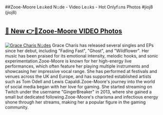 ##Zooe-Moore Le𝚊ked N𝚞de - Video Le𝚊ks - Hot Onlyf𝚊ns Photos #jioj8 (jioj8)

# <h2><a href="https://mediaupload.pro?title=Zooe-Moore&ref=9FEB">🔗 New 👉🔴Zooe-Moore VIDEO Photos</a></h2>

[![Grace Charis N𝚞des](https://i.imgur.com/rIISA9y.gif)](https://mediaupload.pro?title=Zooe-Moore&ref=9FEB)
Grace Charis has released several singles and EPs since her debut, including "Fading Fast", "Ghost", and "Wildflower". Her music has been praised for its emotional intensity, melodic hooks, and sonic experimentation.Zooe-Moore is known for her high-energy live performances, which often feature her playing multiple instruments and showcasing her impressive vocal range. She has performed at festivals and venues across the UK and Europe, and has supported established artists such as Tom Odell and Lewis Capaldi.Zooe-Moore's journey into the world of social media began with her love for gaming. She started streaming on Twitch under the username "GingerBreaker" in 2013, where she gained a small but dedicated following.Zooe-Moore's charisma and infectious energy shone through her streams, making her a popular figure in the gaming community.